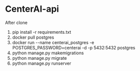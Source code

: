 # CenterAI-api

After clone
1. pip install -r requirements.txt
2. docker pull postgres
3. docker run --name centerai_postgres -e POSTGRES_PASSWORD=centerai -d -p 5432:5432 postgres
4. python manage.py makemigrations
5. python manage.py migrate
6. python manage.py runserver


